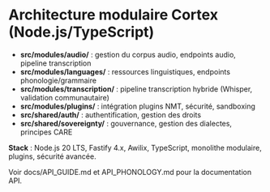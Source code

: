# Architecture modulaire Cortex (Node.js/TypeScript)

- **src/modules/audio/** : gestion du corpus audio, endpoints audio, pipeline transcription
- **src/modules/languages/** : ressources linguistiques, endpoints phonologie/grammaire
- **src/modules/transcription/** : pipeline transcription hybride (Whisper, validation communautaire)
- **src/modules/plugins/** : intégration plugins NMT, sécurité, sandboxing
- **src/shared/auth/** : authentification, gestion des droits
- **src/shared/sovereignty/** : gouvernance, gestion des dialectes, principes CARE

**Stack** : Node.js 20 LTS, Fastify 4.x, Awilix, TypeScript, monolithe modulaire, plugins, sécurité avancée.

Voir docs/API_GUIDE.md et API_PHONOLOGY.md pour la documentation API.
